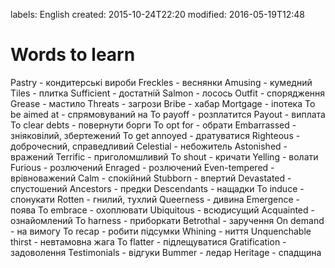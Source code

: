 labels: English
created: 2015-10-24T22:20
modified: 2016-05-19T12:48

# Words to learn

Pastry - кондитерські вироби
Freckles - веснянки
Amusing - кумедний
Tiles - плитка
Sufficient - достатній
Salmon - лосось
Outfit - спорядження
Grease - мастило
Threats - загрози
Bribe - хабар
Mortgage - іпотека
To be aimed at - спрямовуваний на
To payoff - розплатится
Payout - виплата
To clear debts - повернути борги
To opt for - обрати
Embarrassed - зніяковілий, збертежений
To get annoyed - дратуватися
Righteous - доброчесний, справедливий
Celestial - небожитель
Astonished - вражений
Terrific - приголомшливий
To shout - кричати
Yelling - волати
Furious - розлючений
Enraged - розлючений
Even-tempered - врівноважений
Calm - спокійний
Stubborn - впертий
Devastated - спустошений
Ancestors - предки
Descendants - нащадки
To induce - спонукати
Rotten - гнилий, тухлий
Queerness - дивина
Emergence - поява
To embrace - охоплювати
Ubiquitous - всюдисущий
Acquainted - ознайомлений
To harness - приборкати
Betrothal - заручення
On demand - на вимогу
To recap - робити підсумки
Whining - ниття
Unquenchable thirst - невтамовна жага
To flatter - підлещуватися
Gratification - задоволення
Testimonials - відгуки
Bummer - ледар
Heritage - спадщина
